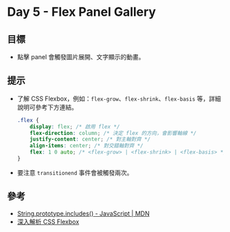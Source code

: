 # Day 5 - Flex Panel Gallery

## 目標

- 點擊 panel 會觸發圖片展開、文字顯示的動畫。

## 提示

- 了解 CSS Flexbox，例如：`flex-grow`、`flex-shrink`、`flex-basis` 等，詳細說明可參考下方連結。
  ```css
  .flex {
      display: flex; /* 啟用 flex */
      flex-direction: column; /* 決定 flex 的方向，會影響軸線 */
      justify-content: center; /* 對主軸對齊 */
      align-items: center; /* 對交錯軸對齊 */
      flex: 1 0 auto; /* <flex-grow> | <flex-shrink> | <flex-basis> */
  }
  ```

- 要注意 `transitionend` 事件會被觸發兩次。

## 參考
- [String.prototype.includes() - JavaScript | MDN](https://developer.mozilla.org/en-US/docs/Web/JavaScript/Reference/Global_Objects/String/includes)
- [深入解析 CSS Flexbox](https://www.oxxostudio.tw/articles/201501/css-flexbox.html)